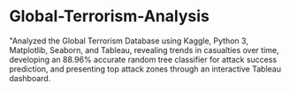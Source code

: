 # Global-Terrorism-Analysis
"Analyzed the Global Terrorism Database using Kaggle, Python 3, Matplotlib, Seaborn, and Tableau, revealing trends in casualties over time, developing an 88.96% accurate random tree classifier for attack success prediction, and presenting top attack zones through an interactive Tableau dashboard.
